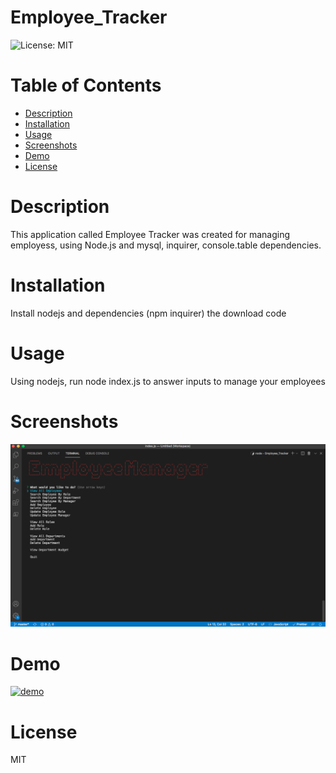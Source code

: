 # Employee_Tracker

![License: MIT](https://img.shields.io/badge/License-MIT-yellow.svg)

# Table of Contents

- [Description](#description)
- [Installation](#installation)
- [Usage](#usage)
- [Screenshots](#screenshots)
- [Demo](*demo)
- [License](#license)

# Description

This application called Employee Tracker was created for managing employess, using Node.js and mysql, inquirer, console.table dependencies.

# Installation

Install nodejs and dependencies (npm inquirer) the download code

# Usage

Using nodejs, run node index.js to answer inputs to manage your employees

# Screenshots

<img src="assets/images/employee_tracker.png">

# Demo

[![demo](https://i9.ytimg.com/vi/vmBAsBFNjAE/mq2.jpg?sqp=CIjdw4wG&rs=AOn4CLDG2HKsOUmboGexbaRFggqN0eKRq)](https://youtu.be/vmBAsBFNjAE)

# License

MIT
